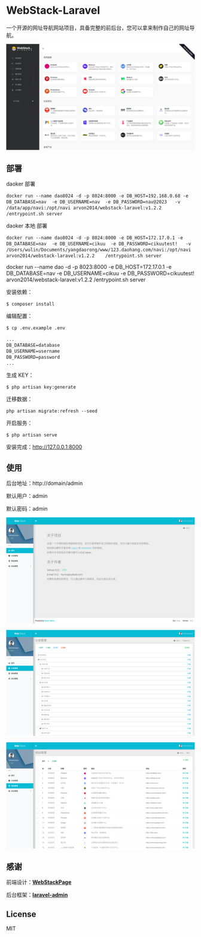 # WebStack-Laravel

一个开源的网址导航网站项目，具备完整的前后台，您可以拿来制作自己的网址导航。

![首页](public/screen/01.png)



## 部署

daoker 部署
```shell
docker run --name dao8024 -d -p 8024:8000 -e DB_HOST=192.168.0.68 -e DB_DATABASE=nav  -e DB_USERNAME=nav  -e DB_PASSWORD=nav@2023   -v /data/app/navi:/opt/navi arvon2014/webstack-laravel:v1.2.2    /entrypoint.sh server
```
daoker 本地 部署

```shell
docker run --name dao8024 -d -p 8024:8000 -e DB_HOST=172.17.0.1 -e DB_DATABASE=nav  -e DB_USERNAME=cikuu  -e DB_PASSWORD=cikuutest!   -v /Users/wulin/Documents/yangdaorong/www/123.daohang.com/navi:/opt/navi arvon2014/webstack-laravel:v1.2.2    /entrypoint.sh server
```

docker run --name dao -d -p 8023:8000 -e DB_HOST=172.17.0.1 -e DB_DATABASE=nav  -e DB_USERNAME=cikuu  -e DB_PASSWORD=cikuutest!   arvon2014/webstack-laravel:v1.2.2    /entrypoint.sh server

 
安装依赖：

```shell
$ composer install
```

编辑配置：

```
$ cp .env.example .env
```

```
...
DB_DATABASE=database
DB_USERNAME=username
DB_PASSWORD=password
...
```

生成 KEY：

```shell
$ php artisan key:generate  
```

迁移数据：

```shell
php artisan migrate:refresh --seed
```

开启服务：

```shell
$ php artisan serve
```

安装完成：http://127.0.0.1:8000



## 使用

后台地址：http://domain/admin

默认用户：admin

默认密码：admin

![主页](public/screen/02.png)

![分类](public/screen/03.png)

![网站](public/screen/04.png)



## 感谢

前端设计：[**WebStackPage**](https://github.com/WebStackPage/WebStackPage.github.io)

后台框架：[**laravel-admin**](https://github.com/z-song/laravel-admin)



## License

MIT